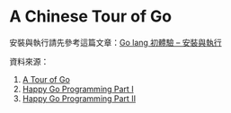 A Chinese Tour of Go
===

安裝與執行請先參考這篇文章：<a href="http://imazole.wordpress.com/2013/12/03/go-lang-part1/" target="_blank">Go lang 初體驗 – 安裝與執行</a>

資料來源： 

1. <a href="http://tour.golang.org/" target="_blank">A Tour of Go</a> 
2. <a href="http://www.slideshare.net/c9s/happy-gopart1" target="_blank">Happy Go Programming Part I</a>
3. <a href="http://www.slideshare.net/c9s/happy-go-programming-part-2" target="_blank">Happy Go Programming Part II</a>    


 

